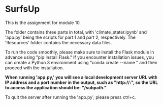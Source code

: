 # SurfsUp
This is the assignment for module 10. 

The folder contains three parts in total, with 'climate_stater.ipynb' and 'app.py' being the scripts for part 1 and part 2, respectively. The 'Resources' folder contains the necessary data files. 

To run the code smoothly, please make sure to install the Flask module in advance using "pip install Flask." If you encounter installation issues, you can create a Python 3 environment using "conda create --name <envname>" and then proceed with the installation.

**When running 'app.py,' you will see a local development server URL with IP address and a port number in the output, such as "http://<IP address>:<port number>", so the URL to access the application should be: "<the URL from the output>/subpath."**

To quit the server after running the 'app.py', please press ctrl+c.
